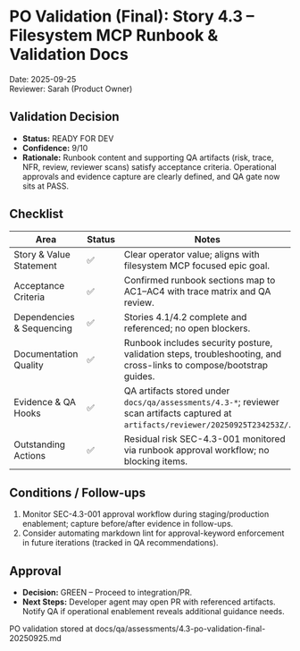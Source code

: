# PO Validation (Final): Story 4.3 – Filesystem MCP Runbook & Validation Docs

Date: 2025-09-25  
Reviewer: Sarah (Product Owner)

## Validation Decision
- **Status:** READY FOR DEV
- **Confidence:** 9/10
- **Rationale:** Runbook content and supporting QA artifacts (risk, trace, NFR, review, reviewer scans) satisfy acceptance criteria. Operational approvals and evidence capture are clearly defined, and QA gate now sits at PASS.

## Checklist
| Area | Status | Notes |
| --- | --- | --- |
| Story & Value Statement | ✅ | Clear operator value; aligns with filesystem MCP focused epic goal. |
| Acceptance Criteria | ✅ | Confirmed runbook sections map to AC1–AC4 with trace matrix and QA review. |
| Dependencies & Sequencing | ✅ | Stories 4.1/4.2 complete and referenced; no open blockers. |
| Documentation Quality | ✅ | Runbook includes security posture, validation steps, troubleshooting, and cross-links to compose/bootstrap guides. |
| Evidence & QA Hooks | ✅ | QA artifacts stored under `docs/qa/assessments/4.3-*`; reviewer scan artifacts captured at `artifacts/reviewer/20250925T234253Z/`. |
| Outstanding Actions | ✅ | Residual risk SEC-4.3-001 monitored via runbook approval workflow; no blocking items. |

## Conditions / Follow-ups
1. Monitor SEC-4.3-001 approval workflow during staging/production enablement; capture before/after evidence in follow-ups.
2. Consider automating markdown lint for approval-keyword enforcement in future iterations (tracked in QA recommendations).

## Approval
- **Decision:** GREEN – Proceed to integration/PR.
- **Next Steps:** Developer agent may open PR with referenced artifacts. Notify QA if operational enablement reveals additional guidance needs.

PO validation stored at docs/qa/assessments/4.3-po-validation-final-20250925.md
